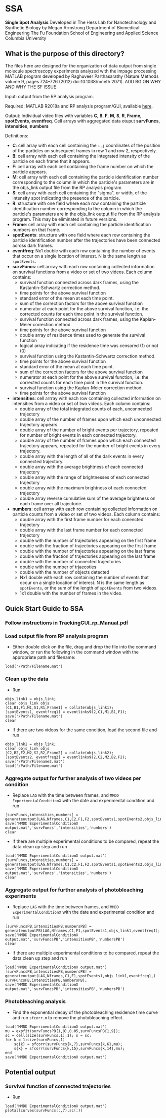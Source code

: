 # SSA
**Single Spot Analysis**
Developed in The Hess Lab for Nanotechnology and Synthetic Biology by Megan Armstrong
Department of Biomedical Engineering
The Fu Foundation School of Engineering and Applied Science
Columbia University

## What is the purpose of this directory?
The files here are designed for the organization of data output from single molecule spectroscopy experiments analyzed with the impage processing MATLAB program developed by Raghuveer Parthasarathy (Nature Methods volume 9, pages 724–726 (2012)
doi:10.1038/nmeth.2071). ADD BG ON WHY AND WHY THE SF ISSUE 

Input: output from the RP analysis program.

Required: MATLAB R2018a and RP analysis program/GUI, available [here](http://pages.uoregon.edu/raghu/particle_tracking.html).

Output: Individual video files with variables **C**, **B**, **F**, **M**, **S**, **R**, **Frame**, **spotEvents**, **eventfreq**. Cell arrays with aggregated data otuput **survFuncs**, **intensities**, **numbers**

Definitions:

- **C**: cell array with each cell containing the `i,j` coordinates of the position of the particles on subsequent frames in row 1 and row 2, respectively. 
- **B**: cell array with each cell containing the integrated intensity of the particle on each frame that it appears.
- **F**: cell array with each cell containing the frame number on which the particle appears.
- **M**: cell array with each cell containing the particle identification number corresponding to the column in which the particle's parameters are in the objs_link output file from the RP analysis program.
- **S**: cell array with each cell containing the "sigma", or width, of the intensity spot indicating the presence of the particle.
- **R**: structure with one field where each row containing the particle identification number corresponding to the column in which the particle's parameters are in the objs_link output file from the RP analysis program. This may be eliminated in future versions. 
- **Frame**: cell array with each cell containing the particle identification numbers on that frame.
- **spotEvents**: structure with one field where each row containing the particle identification number after the trajectories have been connected across dark frames.
- **eventfreq**: Nx1 double with each row containing the number of events that occur on a single location of interest. N is the same length as `spotEvents`.
- **survFuncs**: cell arrray with each row containing collected information on survival functions from a video or set of two videos. Each column contains:
	* survival function connected across dark frames, using the Kastantin-Schwartz correction method.
	* time points for the above survival function
	* standard error of the mean at each time point.
	* sum of the correction factors for the above survival function
	* numerator at each point for the above survival function, i.e. the corrected counts for each time point in the survival function.
	* survival function connected across dark frames, using the Kaplan-Meier correction method.
	* time points for the above survival function
	* double array of residence times used to generate the survival function
	* logical array indicating if the residence time was censored (1) or not (0)
	* survival function using the Kastantin-Schwartz correction method.
	* time points for the above survival function
	* standard error of the mean at each time point.
	* sum of the correction factors for the above survival function
	* numerator at each point for the above survival function, i.e. the corrected counts for each time point in the survival function.
	* survival function using the Kaplan-Meier correction method.
	* time points for the above survival function
- **intensities**: cell arrray with each row containing collected information on intensities from a video or set of two videos. Each column contains:
	* double array of the total integrated counts of each, unconnected trajectory
	* double array of the number of frames upon which each unconnected trajectory appears
	* double array of the number of bright events per trajectory, repeated for number of bright events in each connected trajectory.
	* double array of the number of frames upon which each connected trajectory appears, repeated for the number of bright events in every trajectory.
	* double array with the length of all of the dark events in every connected trajectory.
	* double array with the average brightness of each connected trajectory
	* double array with the range of brightnesses of each connected trajectory
	* double array with the maximum brightness of each connected trajectory
	* double array reverse cumulative sum of the average brightness on each frame over all trajectorie.
- **numbers**: cell arrray with each row containing collected information on particle counts from a video or set of two videos. Each column contains:
	* double array with the first frame number for each conencted trajectory
	* double array with the last frame number for each connected trajectory
	* double with the number of trajectories appearing on the first frame
	* double with the fraction of trajectories appearing on the first frame
	* double with the number of trajectories appearing on the last frame
	* double with the fraction of trajectories appearing on the last frame
	* double with the number of connected trajectories
	* double with the number of trjaecoties
	* double with the number of objects detected
	* Nx1 double with each row containing the number of events that occur on a single location of interest. N is the same length as `spotEvents`, or the sum of the length of `spotEvents` from two videos.
	* 1x1 double with the number of frames in the video.

## Quick Start Guide to SSA

### Follow instructions in TrackingGUI_rp_Manual.pdf

### Load output file from RP analysis program 
- Either double click on the file, drag and drop the file into the command window, or run the following in the command window with the appropriate path and filename:
```
load('/Path/Filename.mat')
```

### Clean up the data
- Run
```
objs_link1 = objs_link;
clear objs_link objs
[C1,B1,F1,M1,S1,R1,Frame1] = collate(objs_link1);
[spotEvents1, eventfreq1] = eventlinks9(2,C1,M1,B1,F1);
save('/Path/Filename.mat')
clear
```
- If there are two videos for the same condition, load the second file and run
```
objs_link2 = objs_link;
clear objs_link objs
[C2,B2,F2,M2,S2,R2,Frame2] = collate(objs_link2);
[spotEvents2, eventfreq2] = eventlinks9(2,C2,M2,B2,F2);
save('/Path/Filename2.mat')
load('/Path/Filename.mat')
```

### Aggregate output for further analysis of two videos per condition
- Replace `LAG` with the time between frames, and `MMDD ExperimentalConditionX` with the date and experimental condition and run
```
[survFuncs,intensities,numbers] = generateoutput(LAG,Nframes,C1,C2,F1,F2,spotEvents1,spotEvents2,objs_link1,objs_link2,eventfreq1,eventfreq2);
save('MMDD ExperimentalConditionX output.mat','survFuncs','intensities','numbers')
clear
```

- If there are multiple experimental conditions to be compared, repeat the data clean up step and run
```
load('MMDD ExperimentalConditionX output.mat')
[survFuncs,intensities,numbers] = generateoutput(LAG,Nframes,C1,C2,F1,F2,spotEvents1,spotEvents2,objs_link1,objs_link2,eventfreq1,eventfreq2,survFuncs,intensities,numbers);
save('MMDD ExperimentalConditionX output.mat','survFuncs','intensities','numbers')
clear
```

### Aggregate output for further analysis of photobleaching experiments
- Replace `LAG` with the time between frames, and `MMDD ExperimentalConditionX` with the date and experimental condition and run
```
[survFuncsPB,intensitiesPB,numbersPB] = generateoutputPB(LAG,Nframes,C1,F1,spotEvents1,objs_link1,eventfreq1);
save('MMDD ExperimentalConditionX output.mat','survFuncsPB','intensitiesPB','numbersPB')
clear
```

- If there are multiple experimental conditions to be compared, repeat the data clean up step and run
```
load('MMDD ExperimentalConditionX output.mat')
[survFuncsPB,intensitiesPB,numbersPB] = generateoutput(LAG,Nframes,C1,F1,spotEvents1,objs_link1,eventfreq1,)
survFuncsPB,intensitiesPB,numbersPB);
save('MMDD ExperimentalConditionX output.mat','survFuncsPB','intensitiesPB','numbersPB')
```

### Photobleaching analysis
- Find the exponential decay of the photobleaching residence time curve and run `sfcorr.m` to remove the photobleaching effect.
```
load('MMDD ExperimentalConditionX output.mat')
mu = expfit(survFuncsPB{1,8},0.05,survFuncsPB{1,9});
sc = cell(size(survFuncs,1),1); s = sc;
for k = 1:size(survFuncs,1)
	sc{k} = sfcorr(survFuncs{k,7},survFuncs{k,6},mu);
	s{k} = sfcorr(survFuncs{k,15},survFuncs{k,14},mu);
end
save('MMDD ExperimentalConditionX output.mat')
```


## Potential output

### Survival function of connected trajectories
- Run
```
load('MMDD ExperimentalConditionX output.mat')
plotallcurves(survFuncs(:,7),sc(:))
```



